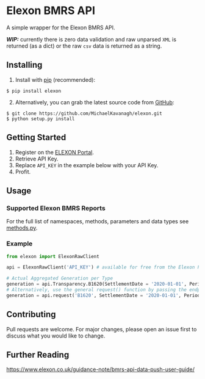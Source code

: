 # Elexon BMRS API

A simple wrapper for the Elexon BMRS API.

***WIP:*** currently there is zero data validation and raw unparsed `XML` is returned (as a dict)
or the raw `csv` data is returned as a string.

## Installing

 1. Install with [pip](https://pip.pypa.io) (recommended):
```Shell
$ pip install elexon
```
 2. Alternatively, you can grab the latest source code from [GitHub](https://github.com/MichaelKavanagh/elexon):
```Shell
$ git clone https://github.com/MichaelKavanagh/elexon.git
$ python setup.py install
```

## Getting Started
 1. Register on the [ELEXON Portal](https://www.elexonportal.co.uk).
 2. Retrieve API Key.
 3. Replace `API_KEY` in the example below with your API Key.
 4. Profit.

## Usage

### Supported Elexon BMRS Reports

For the full list of namespaces, methods, parameters and data types see [methods.py](elexon/methods.py).

### Example

```python
from elexon import ElexonRawClient

api = ElexonRawClient('API_KEY') # available for free from the Elexon Portal

# Actual Aggregated Generation per Type
generation = api.Transparency.B1620(SettlementDate = '2020-01-01', Period = '5')
# Alternatively, use the general request() function by passing the endpoint in with the arguments:
generation = api.request('B1620', SettlementDate = '2020-01-01', Period = '5')
```

## Contributing
Pull requests are welcome. For major changes, please open an issue first to discuss what you would like to change.

<!-- Please make sure to update tests as appropriate. -->

## Further Reading

https://www.elexon.co.uk/guidance-note/bmrs-api-data-push-user-guide/
